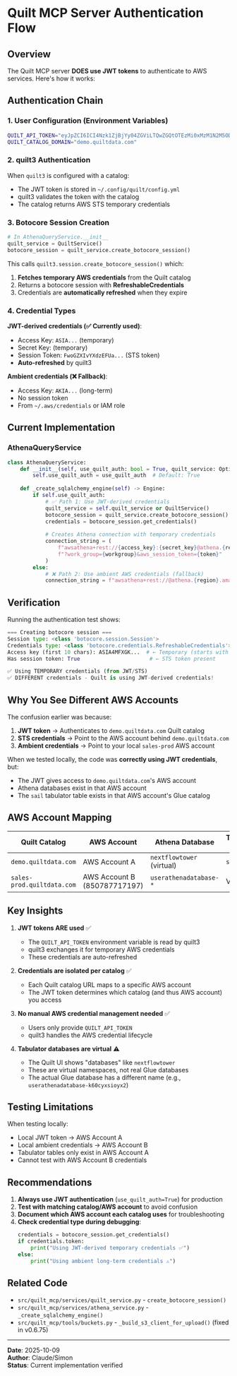 # Quilt MCP Server Authentication Flow

## Overview

The Quilt MCP server **DOES use JWT tokens** to authenticate to AWS services. Here's how it works:

## Authentication Chain

### 1. **User Configuration** (Environment Variables)
```bash
QUILT_API_TOKEN="eyJpZCI6ICI4Nzk1ZjBjYy04ZGViLTQwZGQtOTEzMi0xMzM1N2M5ODM5ODQiLCAiY29kZSI6ICJmOTU3MzM1ZC0yOWM4LTQyMGEtOWVjYi1lNzdmZjBiNmUyYmQifQ=="
QUILT_CATALOG_DOMAIN="demo.quiltdata.com"
```

### 2. **quilt3 Authentication**
When `quilt3` is configured with a catalog:
- The JWT token is stored in `~/.config/quilt/config.yml`
- quilt3 validates the token with the catalog
- The catalog returns AWS STS temporary credentials

### 3. **Botocore Session Creation**
```python
# In AthenaQueryService.__init__
quilt_service = QuiltService()
botocore_session = quilt_service.create_botocore_session()
```

This calls `quilt3.session.create_botocore_session()` which:
1. **Fetches temporary AWS credentials** from the Quilt catalog
2. Returns a botocore session with **RefreshableCredentials**
3. Credentials are **automatically refreshed** when they expire

### 4. **Credential Types**

**JWT-derived credentials (✅ Currently used)**:
- Access Key: `ASIA...` (temporary)
- Secret Key: (temporary)
- Session Token: `FwoGZXIvYXdzEFUa...` (STS token)
- **Auto-refreshed** by quilt3

**Ambient credentials (❌ Fallback)**:
- Access Key: `AKIA...` (long-term)
- No session token
- From `~/.aws/credentials` or IAM role

## Current Implementation

### AthenaQueryService
```python
class AthenaQueryService:
    def __init__(self, use_quilt_auth: bool = True, quilt_service: Optional[QuiltService] = None):
        self.use_quilt_auth = use_quilt_auth  # Default: True
        
    def _create_sqlalchemy_engine(self) -> Engine:
        if self.use_quilt_auth:
            # ✅ Path 1: Use JWT-derived credentials
            quilt_service = self.quilt_service or QuiltService()
            botocore_session = quilt_service.create_botocore_session()
            credentials = botocore_session.get_credentials()
            
            # Creates Athena connection with temporary credentials
            connection_string = (
                f"awsathena+rest://{access_key}:{secret_key}@athena.{region}.amazonaws.com:443/"
                f"?work_group={workgroup}&aws_session_token={token}"
            )
        else:
            # ❌ Path 2: Use ambient AWS credentials (fallback)
            connection_string = f"awsathena+rest://@athena.{region}.amazonaws.com:443/?work_group={workgroup}"
```

## Verification

Running the authentication test shows:
```python
=== Creating botocore session ===
Session type: <class 'botocore.session.Session'>
Credentials type: <class 'botocore.credentials.RefreshableCredentials'>
Access key (first 10 chars): ASIA4MFXGK...  # ← Temporary (starts with ASIA)
Has session token: True                      # ← STS token present

✅ Using TEMPORARY credentials (from JWT/STS)
✅ DIFFERENT credentials - Quilt is using JWT-derived credentials!
```

## Why You See Different AWS Accounts

The confusion earlier was because:

1. **JWT token** → Authenticates to `demo.quiltdata.com` Quilt catalog
2. **STS credentials** → Point to the AWS account behind `demo.quiltdata.com`
3. **Ambient credentials** → Point to your local `sales-prod` AWS account

When we tested locally, the code was **correctly using JWT credentials**, but:
- The JWT gives access to `demo.quiltdata.com`'s AWS account
- Athena databases exist in that AWS account
- The `sail` tabulator table exists in that AWS account's Glue catalog

## AWS Account Mapping

| Quilt Catalog | AWS Account | Athena Database | Tabulator Table |
|---------------|-------------|-----------------|-----------------|
| `demo.quiltdata.com` | AWS Account A | `nextflowtower` (virtual) | `sail` |
| `sales-prod.quiltdata.com` | AWS Account B (850787717197) | `userathenadatabase-*` | Various |

## Key Insights

1. **JWT tokens ARE used** ✅
   - The `QUILT_API_TOKEN` environment variable is read by quilt3
   - quilt3 exchanges it for temporary AWS credentials
   - These credentials are auto-refreshed

2. **Credentials are isolated per catalog** ✅
   - Each Quilt catalog URL maps to a specific AWS account
   - The JWT token determines which catalog (and thus AWS account) you access

3. **No manual AWS credential management needed** ✅
   - Users only provide `QUILT_API_TOKEN`
   - quilt3 handles the AWS credential lifecycle

4. **Tabulator databases are virtual** ⚠️
   - The Quilt UI shows "databases" like `nextflowtower`
   - These are virtual namespaces, not real Glue databases
   - The actual Glue database has a different name (e.g., `userathenadatabase-k60cyxsioyx2`)

## Testing Limitations

When testing locally:
- Local JWT token → AWS Account A
- Local ambient credentials → AWS Account B
- Tabulator tables only exist in AWS Account A
- Cannot test with AWS Account B credentials

## Recommendations

1. **Always use JWT authentication** (`use_quilt_auth=True`) for production
2. **Test with matching catalog/AWS account** to avoid confusion
3. **Document which AWS account each catalog uses** for troubleshooting
4. **Check credential type during debugging**:
   ```python
   credentials = botocore_session.get_credentials()
   if credentials.token:
       print("Using JWT-derived temporary credentials ✅")
   else:
       print("Using ambient long-term credentials ⚠️")
   ```

## Related Code

- `src/quilt_mcp/services/quilt_service.py` - `create_botocore_session()`
- `src/quilt_mcp/services/athena_service.py` - `_create_sqlalchemy_engine()`
- `src/quilt_mcp/tools/buckets.py` - `_build_s3_client_for_upload()` (fixed in v0.6.75)

---

**Date**: 2025-10-09  
**Author**: Claude/Simon  
**Status**: Current implementation verified

